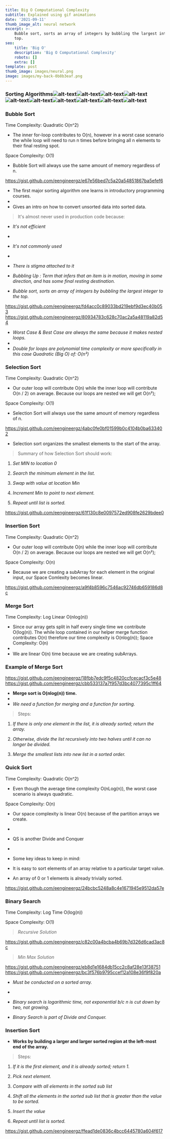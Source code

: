 ```yaml
---
title: Big O Computational Complexity
subtitle: Explained using gif animations
date: '2021-09-11'
thumb_image_alt: neural network
excerpt: >-
    Bubble sort, sorts an array of integers by bubbling the largest integer to the
    top.
seo:
    title: 'Big O'
    description: 'Big O Computational Complexity'
    robots: []
    extra: []
template: post
thumb_image: images/neural.png
image: images/my-back-0b8b3eaf.png
---
```


### Sorting Algorithms![alt-text](https://cdn-images-1.medium.com/max/800/0*Ck9aeGY-d5tbz7dT)![alt-text](https://cdn-images-1.medium.com/max/800/0*AByxtBjFrPVVYmyu)![alt-text](https://cdn-images-1.medium.com/max/800/0*GeYNxlRcbt2cf0rY)![alt-text](https://cdn-images-1.medium.com/max/800/0*gbNU6wrszGPrfAZG)![alt-text](https://cdn-images-1.medium.com/max/800/0*GeU8YwwCoK8GiSTD)![alt-text](https://cdn-images-1.medium.com/max/800/0*IxqGb72XDVDeeiMl)![alt-text](https://cdn-images-1.medium.com/max/800/0*HMCR--9niDt5zY6M)![alt-text](https://cdn-images-1.medium.com/max/800/0*WLl_HpdBGXYx284T)![alt-text](https://cdn-images-1.medium.com/max/800/0*-LyHJXGPTYsWLDZf)![alt-text](https://cdn-images-1.medium.com/max/800/0*-naVYGTXzE2Yoali)&#xA;&#xA;

### Bubble Sort

Time Complexity: Quadratic O(n^2)

- The inner for-loop contributes to O(n), however in a worst case scenario the while loop will need to run n times before bringing all n elements to their final resting spot.

Space Complexity: O(1)

- Bubble Sort will always use the same amount of memory regardless of n.

<https://gist.github.com/eengineergz/e67e56bed7c5a20a54851867ba5efef6>

- The first major sorting algorithm one learns in introductory programming courses.
-
- Gives an intro on how to convert unsorted data into sorted data.

> It's almost never used in production code because:

- _It's not efficient_
-
- _It's not commonly used_
-
- _There is stigma attached to it_

- _Bubbling Up : Term that infers that an item is in motion, moving in some direction, and has some final resting destination._

- _Bubble sort, sorts an array of integers by bubbling the largest integer to the top._

<https://gist.github.com/eengineergz/fd4acc0c89033bd219ebf9d3ec40b053>
<https://gist.github.com/eengineergz/80934783c628c70ac2a5a48119a82d54>

- _Worst Case & Best Case are always the same because it makes nested loops._
-
- _Double for loops are polynomial time complexity or more specifically in this case Quadratic (Big O) of: O(n²)_

### Selection Sort

Time Complexity: Quadratic O(n^2)

- Our outer loop will contribute O(n) while the inner loop will contribute O(n / 2) on average. Because our loops are nested we will get O(n²);

Space Complexity: O(1)

- Selection Sort will always use the same amount of memory regardless of n.

<https://gist.github.com/eengineergz/4abc0fe0bf01599b0c4104b0ba633402>

- Selection sort organizes the smallest elements to the start of the array.

> Summary of how Selection Sort should work:

1. _Set MIN to location 0_

2. _Search the minimum element in the list._

3. _Swap with value at location Min_

4. _Increment Min to point to next element._

5. _Repeat until list is sorted._

<https://gist.github.com/eengineergz/61f130c8e0097572ed908fe2629bdee0>

### Insertion Sort

Time Complexity: Quadratic O(n^2)

- Our outer loop will contribute O(n) while the inner loop will contribute O(n / 2) on average. Because our loops are nested we will get O(n²);

Space Complexity: O(n)

- Because we are creating a subArray for each element in the original input, our Space Comlexity becomes linear.

<https://gist.github.com/eengineergz/a9f4b8596c7546ac92746db659186d8c>

### Merge Sort

Time Complexity: Log Linear O(nlog(n))

- Since our array gets split in half every single time we contribute O(log(n)). The while loop contained in our helper merge function contributes O(n) therefore our time complexity is O(nlog(n)); Space Complexity: O(n)
-
- We are linear O(n) time because we are creating subArrays.

### Example of Merge Sort

<https://gist.github.com/eengineergz/18fbb7edc9f5c4820ccfcecacf3c5e48>
<https://gist.github.com/eengineergz/cbb533137a7f957d3bc4077395c1ff64>

- **Merge sort is O(nlog(n)) time.**
-
- _We need a function for merging and a function for sorting._

> Steps:

1. _If there is only one element in the list, it is already sorted; return the array._

2. _Otherwise, divide the list recursively into two halves until it can no longer be divided._

3. _Merge the smallest lists into new list in a sorted order._

### Quick Sort

Time Complexity: Quadratic O(n^2)

- Even though the average time complexity O(nLog(n)), the worst case scenario is always quadratic.

Space Complexity: O(n)

- Our space complexity is linear O(n) because of the partition arrays we create.
-
- QS is another Divide and Conquer
-
- Some key ideas to keep in mind:

- It is easy to sort elements of an array relative to a particular target value.

- An array of 0 or 1 elements is already trivially sorted.

<https://gist.github.com/eengineergz/24bcbc5248a8c4e1671945e9512da57e>

### Binary Search

Time Complexity: Log Time O(log(n))

Space Complexity: O(1)

> _Recursive Solution_

<https://gist.github.com/eengineergz/c82c00a4bcba4b69b7d326d6cad3ac8c>

> _Min Max Solution_

<https://gist.github.com/eengineergz/eb8d1e1684db15cc2c8af28e13f38751>
<https://gist.github.com/eengineergz/bc3f576b9795ccef12a108e36f9f820a>

- _Must be conducted on a sorted array._
-
- _Binary search is logarithmic time, not exponential b/c n is cut down by two, not growing._

- _Binary Search is part of Divide and Conquer._

### Insertion Sort

- **Works by building a larger and larger sorted region at the left-most end of the array.**

> Steps:

1. _If it is the first element, and it is already sorted; return 1._

2. _Pick next element._

3. _Compare with all elements in the sorted sub list_

4. _Shift all the elements in the sorted sub list that is greater than the value to be sorted._

5. _Insert the value_

6. _Repeat until list is sorted._

<https://gist.github.com/eengineergz/ffead1de0836c4bcc6445780a604f617>
